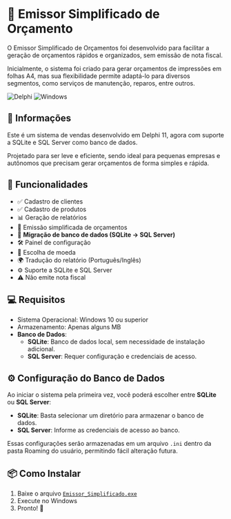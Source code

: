 # 🚀 Emissor Simplificado de Orçamento
O Emissor Simplificado de Orçamentos foi desenvolvido para facilitar a geração de orçamentos rápidos e organizados, sem emissão de nota fiscal.

Inicialmente, o sistema foi criado para gerar orçamentos de impressões em folhas A4, mas sua flexibilidade permite adaptá-lo para diversos segmentos, como serviços de manutenção, reparos, entre outros.

![Delphi](https://img.shields.io/badge/Feito%20com-Delphi-red?style=for-the-badge&logo=delphi)
![Windows](https://img.shields.io/badge/Compatível-Windows-blue?style=for-the-badge&logo=windows)

## 📝 Informações
Este é um sistema de vendas desenvolvido em Delphi 11, agora com suporte a SQLite e SQL Server como banco de dados.

Projetado para ser leve e eficiente, sendo ideal para pequenas empresas e autônomos que precisam gerar orçamentos de forma simples e rápida.

## 📌 Funcionalidades
- ✅ Cadastro de clientes
- ✅ Cadastro de produtos
- 📊 Geração de relatórios
- 📝 Emissão simplificada de orçamentos
- 🔄 **Migração de banco de dados (SQLite → SQL Server)**  
- 🛠️ Painel de configuração
- 💱 Escolha de moeda
- 🌍 Tradução do relatório (Português/Inglês)
- ⚙️ Suporte a SQLite e SQL Server
- ⚠️ Não emite nota fiscal

## 💻 Requisitos
- Sistema Operacional: Windows 10 ou superior
- Armazenamento: Apenas alguns MB
- **Banco de Dados**:
  - **SQLite**: Banco de dados local, sem necessidade de instalação adicional.  
  - **SQL Server**: Requer configuração e credenciais de acesso.

## ⚙️ Configuração do Banco de Dados

Ao iniciar o sistema pela primeira vez, você poderá escolher entre **SQLite** ou **SQL Server**:
- **SQLite**: Basta selecionar um diretório para armazenar o banco de dados.
- **SQL Server**: Informe as credenciais de acesso ao banco.
  
Essas configurações serão armazenadas em um arquivo `.ini` dentro da pasta Roaming do usuário, permitindo fácil alteração futura.


## 📦 Como Instalar
1. Baixe o arquivo [`Emissor_Simplificado.exe`](https://github.com/claytonmi/Emissor_Simplificado/raw/main/Instalador/EmissorSimplificado.exe)
2. Execute no Windows
3. Pronto! 🚀
